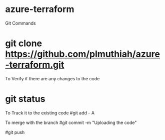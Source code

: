 # azure-terraform


Git Commands
# git clone https://github.com/plmuthiah/azure-terraform.git

To Verify if there are any changes to the code
# git status

To Track it to the existing code
#git add - A

To merge with the branch
#git commit -m "Uploading the code" 

#git push

